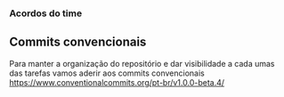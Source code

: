 ### Acordos do time

## Commits convencionais

Para manter a organização do repositório e dar visibilidade a cada umas das tarefas vamos aderir aos commits convencionais https://www.conventionalcommits.org/pt-br/v1.0.0-beta.4/